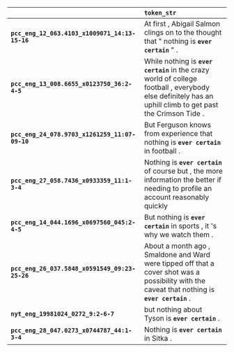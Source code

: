 |                                                | `token_str`                                                                                                                                               |
|:-----------------------------------------------|:----------------------------------------------------------------------------------------------------------------------------------------------------------|
| **`pcc_eng_12_063.4103_x1009071_14:13-15-16`** | At first , Abigail Salmon clings on to the thought that " nothing is __`ever certain`__ " .                                                               |
| **`pcc_eng_13_008.6655_x0123750_36:2-4-5`**    | While nothing is __`ever certain`__ in the crazy world of college football , everybody else definitely has an uphill climb to get past the Crimson Tide . |
| **`pcc_eng_24_078.9703_x1261259_11:07-09-10`** | But Ferguson knows from experience that nothing is __`ever certain`__ in football .                                                                       |
| **`pcc_eng_27_058.7436_x0933359_11:1-3-4`**    | Nothing is __`ever certain`__ of course but , the more information the better if needing to profile an account reasonably quickly                         |
| **`pcc_eng_14_044.1696_x0697560_045:2-4-5`**   | But nothing is __`ever certain`__ in sports , it 's why we watch them .                                                                                   |
| **`pcc_eng_26_037.5848_x0591549_09:23-25-26`** | About a month ago , Smaldone and Ward were tipped off that a cover shot was a possibility with the caveat that nothing is __`ever certain`__ .            |
| **`nyt_eng_19981024_0272_9:2-6-7`**            | but nothing about Tyson is __`ever certain`__ .                                                                                                           |
| **`pcc_eng_28_047.0273_x0744787_44:1-3-4`**    | Nothing is __`ever certain`__ in Sitka .                                                                                                                  |
